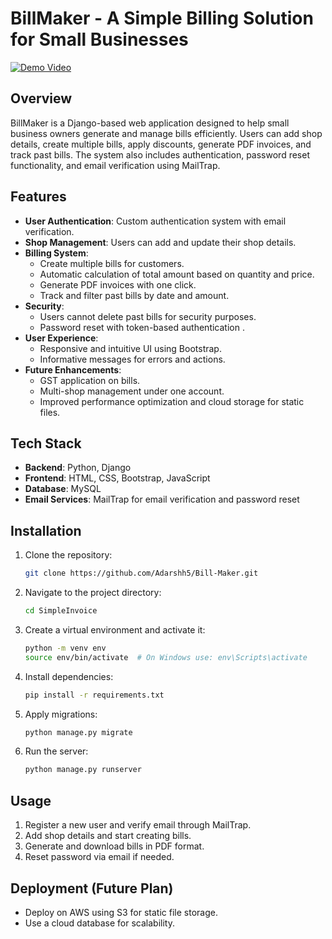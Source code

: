 # BillMaker - A Simple Billing Solution for Small Businesses

[![Demo Video](https://img.shields.io/badge/Watch-Demo-blue?style=for-the-badge)](https://drive.google.com/file/d/1hysE_kYDUdOaMxZCQloG7jFZAg9MSkQH/view?usp=sharing)
## Overview
BillMaker is a Django-based web application designed to help small business owners generate and manage bills efficiently. Users can add shop details, create multiple bills, apply discounts, generate PDF invoices, and track past bills. The system also includes authentication, password reset functionality, and email verification using MailTrap.

## Features
- **User Authentication**: Custom authentication system with email verification.
- **Shop Management**: Users can add and update their shop details.
- **Billing System**:
  - Create multiple bills for customers.
  - Automatic calculation of total amount based on quantity and price.
  - Generate PDF invoices with one click.
  - Track and filter past bills by date and amount.
- **Security**:
  - Users cannot delete past bills for security purposes.
  - Password reset with token-based authentication .
- **User Experience**:
  - Responsive and intuitive UI using Bootstrap.
  - Informative messages for errors and actions.
- **Future Enhancements**:
  - GST application on bills.
  - Multi-shop management under one account.
  - Improved performance optimization and cloud storage for static files.

## Tech Stack
- **Backend**: Python, Django
- **Frontend**: HTML, CSS, Bootstrap, JavaScript
- **Database**: MySQL
- **Email Services**: MailTrap for email verification and password reset

## Installation
1. Clone the repository:
   ```bash
   git clone https://github.com/Adarshh5/Bill-Maker.git
   ```
2. Navigate to the project directory:
   ```bash
   cd SimpleInvoice
   ```
3. Create a virtual environment and activate it:
   ```bash
   python -m venv env
   source env/bin/activate  # On Windows use: env\Scripts\activate
   ```
4. Install dependencies:
   ```bash
   pip install -r requirements.txt
   ```
5. Apply migrations:
   ```bash
   python manage.py migrate
   ```
6. Run the server:
   ```bash
   python manage.py runserver
   ```

## Usage
1. Register a new user and verify email through MailTrap.
2. Add shop details and start creating bills.
3. Generate and download bills in PDF format.
4. Reset password via email if needed.

## Deployment (Future Plan)
- Deploy on AWS using S3 for static file storage.
- Use a cloud database for scalability.


  